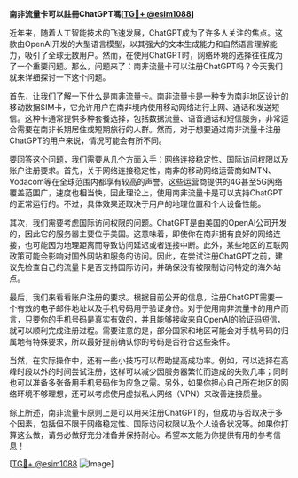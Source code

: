 **南非流量卡可以註冊ChatGPT嗎[[TG💪+ @esim1088](https://t.me/s/esim1088)]**

近年来，随着人工智能技术的飞速发展，ChatGPT成为了许多人关注的焦点。这款由OpenAI开发的大型语言模型，以其强大的文本生成能力和自然语言理解能力，吸引了全球无数用户。然而，在使用ChatGPT时，网络环境的选择往往成为了一个重要问题。那么，问题来了：南非流量卡可以注册ChatGPT吗？今天我们就来详细探讨一下这个问题。

首先，让我们了解一下什么是南非流量卡。南非流量卡是一种专为南非地区设计的移动数据SIM卡，它允许用户在南非境内使用移动网络进行上网、通话和发送短信。这种卡通常提供多种套餐选择，包括数据流量、语音通话和短信服务，非常适合需要在南非长期居住或短期旅行的人群。然而，对于想要通过南非流量卡注册ChatGPT的用户来说，情况可能会有所不同。

要回答这个问题，我们需要从几个方面入手：网络连接稳定性、国际访问权限以及账户注册要求。首先，关于网络连接稳定性，南非的移动网络运营商如MTN、Vodacom等在全球范围内都享有较高的声誉。这些运营商提供的4G甚至5G网络覆盖范围广，速度也相当快，因此理论上，使用南非流量卡是可以支持ChatGPT的正常运行的。不过，具体效果还取决于用户的地理位置和个人设备性能。

其次，我们需要考虑国际访问权限的问题。ChatGPT是由美国的OpenAI公司开发的，因此它的服务器主要位于美国。这意味着，即使你在南非拥有良好的网络连接，也可能因为地理距离而导致访问延迟或者连接中断。此外，某些地区的互联网政策可能会影响对国外网站和服务的访问。因此，在尝试注册ChatGPT之前，建议先检查自己的流量卡是否支持国际访问，并确保没有被限制访问特定的海外站点。

最后，我们来看看账户注册的要求。根据目前公开的信息，注册ChatGPT需要一个有效的电子邮件地址以及手机号码用于验证身份。对于使用南非流量卡的用户而言，只要你的手机号码是真实有效的，并且能够接收来自OpenAI的验证码短信，就可以顺利完成注册过程。需要注意的是，部分国家和地区可能会对手机号码的归属地有特殊要求，所以最好提前确认你的号码是否符合这些条件。

当然，在实际操作中，还有一些小技巧可以帮助提高成功率。例如，可以选择在高峰时段以外的时间尝试注册，这样可以减少因服务器繁忙而造成的失败几率；同时也可以准备多张备用手机号码作为应急之需。另外，如果你担心自己所在地区的网络环境不够理想，还可以考虑使用虚拟私人网络（VPN）来改善连接质量。

综上所述，南非流量卡原则上是可以用来注册ChatGPT的，但成功与否取决于多个因素，包括但不限于网络稳定性、国际访问权限以及个人设备状况等。如果你打算这么做，请务必做好充分准备并保持耐心。希望本文能为你提供有用的参考信息！

[[TG💪+ @esim1088](https://t.me/s/esim1088) ![Image](https://i.postimg.cc/4NQfJmqS/Snipaste-2025-05-13-00-14-12.png)]